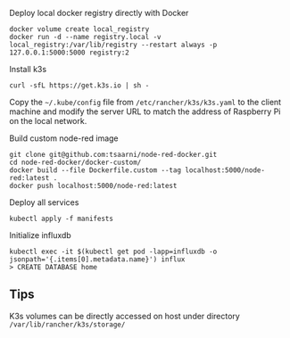 

Deploy local docker registry directly with Docker

    docker volume create local_registry
    docker run -d --name registry.local -v local_registry:/var/lib/registry --restart always -p 127.0.0.1:5000:5000 registry:2


Install k3s

    curl -sfL https://get.k3s.io | sh -

Copy the `~/.kube/config` file from `/etc/rancher/k3s/k3s.yaml` to the client machine
and modify the server URL to match the address of Raspberry Pi on the local network.



Build custom node-red image

    git clone git@github.com:tsaarni/node-red-docker.git
    cd node-red-docker/docker-custom/
    docker build --file Dockerfile.custom --tag localhost:5000/node-red:latest .
    docker push localhost:5000/node-red:latest


Deploy all services

    kubectl apply -f manifests


Initialize influxdb

    kubectl exec -it $(kubectl get pod -lapp=influxdb -o jsonpath='{.items[0].metadata.name}') influx
    > CREATE DATABASE home


## Tips

K3s volumes can be directly accessed on host under directory `/var/lib/rancher/k3s/storage/`




